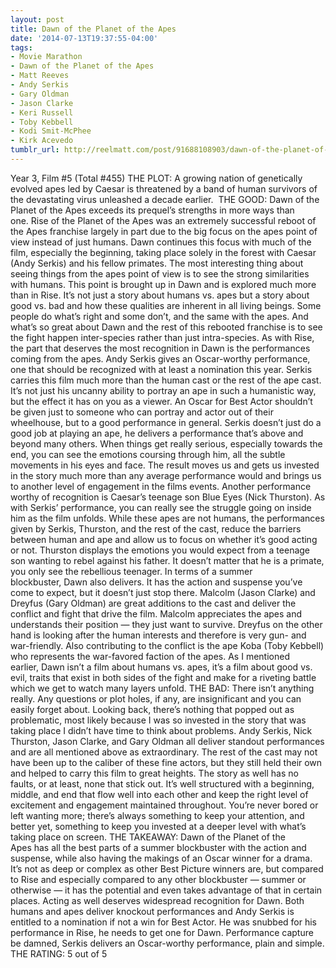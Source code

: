 ```yaml
---
layout: post
title: Dawn of the Planet of the Apes
date: '2014-07-13T19:37:55-04:00'
tags:
- Movie Marathon
- Dawn of the Planet of the Apes
- Matt Reeves
- Andy Serkis
- Gary Oldman
- Jason Clarke
- Keri Russell
- Toby Kebbell
- Kodi Smit-McPhee
- Kirk Acevedo
tumblr_url: http://reelmatt.com/post/91688108903/dawn-of-the-planet-of-the-apes
---
```



Year 3, Film #5 (Total #455)
THE PLOT: A growing nation of genetically evolved apes led by Caesar is threatened by a band of human survivors of the devastating virus unleashed a decade earlier. 
THE GOOD: Dawn of the Planet of the Apes exceeds its prequel’s strengths in more ways than one. Rise of the Planet of the Apes was an extremely successful reboot of the Apes franchise largely in part due to the big focus on the apes point of view instead of just humans. Dawn continues this focus with much of the film, especially the beginning, taking place solely in the forest with Caesar (Andy Serkis) and his fellow primates. The most interesting thing about seeing things from the apes point of view is to see the strong similarities with humans. This point is brought up in Dawn and is explored much more than in Rise. It’s not just a story about humans vs. apes but a story about good vs. bad and how these qualities are inherent in all living beings. Some people do what’s right and some don’t, and the same with the apes. And what’s so great about Dawn and the rest of this rebooted franchise is to see the fight happen inter-species rather than just intra-species.
As with Rise, the part that deserves the most recognition in Dawn is the performances coming from the apes. Andy Serkis gives an Oscar-worthy performance, one that should be recognized with at least a nomination this year. Serkis carries this film much more than the human cast or the rest of the ape cast. It’s not just his uncanny ability to portray an ape in such a humanistic way, but the effect it has on you as a viewer. An Oscar for Best Actor shouldn’t be given just to someone who can portray and actor out of their wheelhouse, but to a good performance in general. Serkis doesn’t just do a good job at playing an ape, he delivers a performance that’s above and beyond many others. When things get really serious, especially towards the end, you can see the emotions coursing through him, all the subtle movements in his eyes and face. The result moves us and gets us invested in the story much more than any average performance would and brings us to another level of engagement in the films events.
Another performance worthy of recognition is Caesar’s teenage son Blue Eyes (Nick Thurston). As with Serkis’ performance, you can really see the struggle going on inside him as the film unfolds. While these apes are not humans, the performances given by Serkis, Thurston, and the rest of the cast, reduce the barriers between human and ape and allow us to focus on whether it’s good acting or not. Thurston displays the emotions you would expect from a teenage son wanting to rebel against his father. It doesn’t matter that he is a primate, you only see the rebellious teenager.
In terms of a summer blockbuster, Dawn also delivers. It has the action and suspense you’ve come to expect, but it doesn’t just stop there. Malcolm (Jason Clarke) and Dreyfus (Gary Oldman) are great additions to the cast and deliver the conflict and fight that drive the film. Malcolm appreciates the apes and understands their position — they just want to survive. Dreyfus on the other hand is looking after the human interests and therefore is very gun- and war-friendly. Also contributing to the conflict is the ape Koba (Toby Kebbell) who represents the war-favored faction of the apes. As I mentioned earlier, Dawn isn’t a film about humans vs. apes, it’s a film about good vs. evil, traits that exist in both sides of the fight and make for a riveting battle which we get to watch many layers unfold.
THE BAD: There isn’t anything really. Any questions or plot holes, if any, are insignificant and you can easily forget about. Looking back, there’s nothing that popped out as problematic, most likely because I was so invested in the story that was taking place I didn’t have time to think about problems. Andy Serkis, Nick Thurston, Jason Clarke, and Gary Oldman all deliver standout performances and are all mentioned above as extraordinary. The rest of the cast may not have been up to the caliber of these fine actors, but they still held their own and helped to carry this film to great heights. The story as well has no faults, or at least, none that stick out. It’s well structured with a beginning, middle, and end that flow well into each other and keep the right level of excitement and engagement maintained throughout. You’re never bored or left wanting more; there’s always something to keep your attention, and better yet, something to keep you invested at a deeper level with what’s taking place on screen.
THE TAKEAWAY: Dawn of the Planet of the Apes has all the best parts of a summer blockbuster with the action and suspense, while also having the makings of an Oscar winner for a drama. It’s not as deep or complex as other Best Picture winners are, but compared to Rise and especially compared to any other blockbuster — summer or otherwise — it has the potential and even takes advantage of that in certain places. Acting as well deserves widespread recognition for Dawn. Both humans and apes deliver knockout performances and Andy Serkis is entitled to a nomination if not a win for Best Actor. He was snubbed for his performance in Rise, he needs to get one for Dawn. Performance capture be damned, Serkis delivers an Oscar-worthy performance, plain and simple.
THE RATING: 5 out of 5
